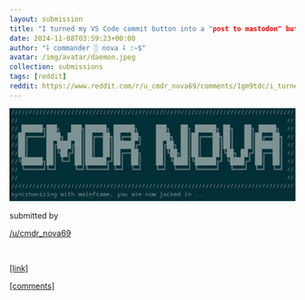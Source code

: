```yaml
---
layout: submission
title: "I turned my VS Code commit button into a "post to mastodon" button for blog posts"
date: 2024-11-08T03:59:23+00:00
author: "⸸ commander ░ nova ⸸ :~$"
avatar: /img/avatar/daemon.jpeg
collection: submissions
tags: [reddit]
reddit: https://www.reddit.com/r/u_cmdr_nova69/comments/1gm9tdc/i_turned_my_vs_code_commit_button_into_a_post_to/
---
```


<p></p><p><a href="https://www.reddit.com/r/u_cmdr_nova69/comments/1gm9tdc/i_turned_my_vs_code_commit_button_into_a_post_to/" target="_blank"> <img src="/assets/reddit_media/kuGK3UAwrGkQClKshU15r2662yL10cK_dOLWjvUU4Dk.jpg" alt="I turned my VS Code commit button into a " post to mastodon button for blog posts title="I turned my VS Code commit button into a "> </a></p><p></p><p>submitted by</p><p><a href="https://www.reddit.com/user/cmdr_nova69" target="_blank"> /u/cmdr_nova69 </a></p><p></p><p><br></p><p></p><p><span><a href="https://nova.mkultra.monster/programming/2024/11/07/jekyll-blog-post-to-mastodon" target="_blank">[link]</a></span></p><p></p><p><span><a href="https://www.reddit.com/r/u_cmdr_nova69/comments/1gm9tdc/i_turned_my_vs_code_commit_button_into_a_post_to/" target="_blank">[comments]</a></span></p><p></p>

